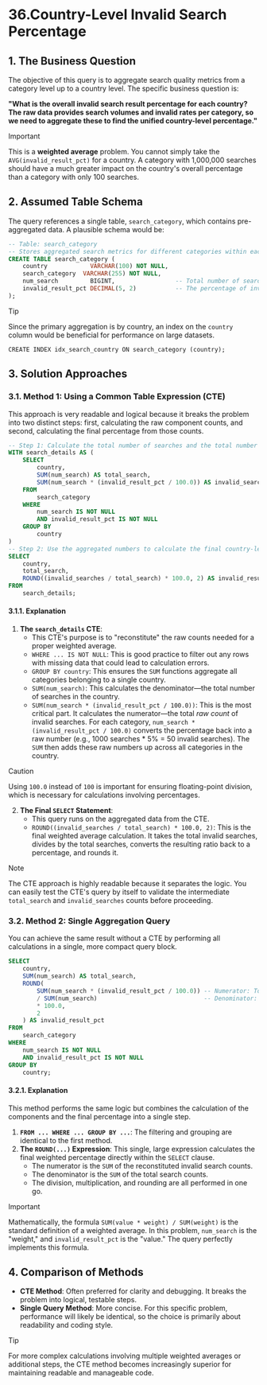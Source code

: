 # 36.Country-Level Invalid Search Percentage

## 1. The Business Question
The objective of this query is to aggregate search quality metrics from a category level up to a country level. The specific business question is:

**"What is the overall invalid search result percentage for each country? The raw data provides search volumes and invalid rates per category, so we need to aggregate these to find the unified country-level percentage."**

> [!IMPORTANT]
> This is a **weighted average** problem. You cannot simply take the `AVG(invalid_result_pct)` for a country. A category with 1,000,000 searches should have a much greater impact on the country's overall percentage than a category with only 100 searches.

## 2. Assumed Table Schema
The query references a single table, `search_category`, which contains pre-aggregated data. A plausible schema would be:

```sql
-- Table: search_category
-- Stores aggregated search metrics for different categories within each country.
CREATE TABLE search_category (
    country            VARCHAR(100) NOT NULL,
    search_category  VARCHAR(255) NOT NULL,
    num_search         BIGINT,                 -- Total number of searches for this category
    invalid_result_pct DECIMAL(5, 2)           -- The percentage of invalid results for this category
);
```

> [!TIP]
> Since the primary aggregation is by country, an index on the `country` column would be beneficial for performance on large datasets.
>
> `CREATE INDEX idx_search_country ON search_category (country);`

## 3. Solution Approaches

### 3.1. Method 1: Using a Common Table Expression (CTE)
This approach is very readable and logical because it breaks the problem into two distinct steps: first, calculating the raw component counts, and second, calculating the final percentage from those counts.

```sql
-- Step 1: Calculate the total number of searches and the total number of invalid searches for each country.
WITH search_details AS (
    SELECT
        country,
        SUM(num_search) AS total_search,
        SUM(num_search * (invalid_result_pct / 100.0)) AS invalid_searches
    FROM
        search_category
    WHERE
        num_search IS NOT NULL
        AND invalid_result_pct IS NOT NULL
    GROUP BY
        country
)
-- Step 2: Use the aggregated numbers to calculate the final country-level percentage.
SELECT
    country,
    total_search,
    ROUND((invalid_searches / total_search) * 100.0, 2) AS invalid_result_pct
FROM
    search_details;
```

#### 3.1.1. Explanation

1.  **The `search_details` CTE**:
    -   This CTE's purpose is to "reconstitute" the raw counts needed for a proper weighted average.
    -   `WHERE ... IS NOT NULL`: This is good practice to filter out any rows with missing data that could lead to calculation errors.
    -   `GROUP BY country`: This ensures the `SUM` functions aggregate all categories belonging to a single country.
    -   `SUM(num_search)`: This calculates the denominator—the total number of searches in the country.
    -   `SUM(num_search * (invalid_result_pct / 100.0))`: This is the most critical part. It calculates the numerator—the total *raw count* of invalid searches. For each category, `num_search * (invalid_result_pct / 100.0)` converts the percentage back into a raw number (e.g., 1000 searches * 5% = 50 invalid searches). The `SUM` then adds these raw numbers up across all categories in the country.

> [!CAUTION]
> Using `100.0` instead of `100` is important for ensuring floating-point division, which is necessary for calculations involving percentages.

2.  **The Final `SELECT` Statement**:
    -   This query runs on the aggregated data from the CTE.
    -   `ROUND((invalid_searches / total_search) * 100.0, 2)`: This is the final weighted average calculation. It takes the total invalid searches, divides by the total searches, converts the resulting ratio back to a percentage, and rounds it.

> [!NOTE]
> The CTE approach is highly readable because it separates the logic. You can easily test the CTE's query by itself to validate the intermediate `total_search` and `invalid_searches` counts before proceeding.

### 3.2. Method 2: Single Aggregation Query
You can achieve the same result without a CTE by performing all calculations in a single, more compact query block.

```sql
SELECT
    country,
    SUM(num_search) AS total_search,
    ROUND(
        SUM(num_search * (invalid_result_pct / 100.0)) -- Numerator: Total invalid searches
        / SUM(num_search)                              -- Denominator: Total searches
        * 100.0,
        2
    ) AS invalid_result_pct
FROM
    search_category
WHERE
    num_search IS NOT NULL
    AND invalid_result_pct IS NOT NULL
GROUP BY
    country;
```

#### 3.2.1. Explanation
This method performs the same logic but combines the calculation of the components and the final percentage into a single step.

1.  **`FROM ... WHERE ... GROUP BY ...`**: The filtering and grouping are identical to the first method.
2.  **The `ROUND(...)` Expression**: This single, large expression calculates the final weighted percentage directly within the `SELECT` clause.
    -   The numerator is the `SUM` of the reconstituted invalid search counts.
    -   The denominator is the `SUM` of the total search counts.
    -   The division, multiplication, and rounding are all performed in one go.

> [!IMPORTANT]
> Mathematically, the formula `SUM(value * weight) / SUM(weight)` is the standard definition of a weighted average. In this problem, `num_search` is the "weight," and `invalid_result_pct` is the "value." The query perfectly implements this formula.

## 4. Comparison of Methods
-   **CTE Method**: Often preferred for clarity and debugging. It breaks the problem into logical, testable steps.
-   **Single Query Method**: More concise. For this specific problem, performance will likely be identical, so the choice is primarily about readability and coding style.

> [!TIP]
> For more complex calculations involving multiple weighted averages or additional steps, the CTE method becomes increasingly superior for maintaining readable and manageable code.

